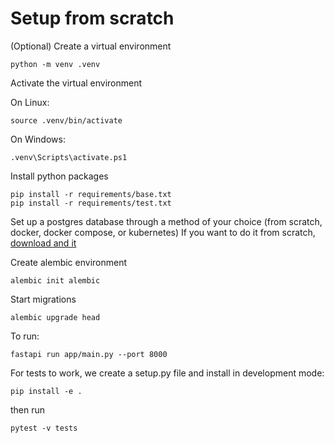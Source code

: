 # Setup from scratch
(Optional) Create a virtual environment
```
python -m venv .venv
```

Activate the virtual environment

On Linux:
```
source .venv/bin/activate
```

On Windows:
```
.venv\Scripts\activate.ps1
```

Install python packages
```
pip install -r requirements/base.txt
pip install -r requirements/test.txt
```

Set up a postgres database through a method of your choice (from scratch, docker, docker compose, or kubernetes)
If you want to do it from scratch, [download and it](https://www.postgresql.org/download/)

Create alembic environment
```
alembic init alembic
```
Start migrations
```
alembic upgrade head
```
To run:
```
fastapi run app/main.py --port 8000
```


For tests to work, we create a setup.py file and install in development mode:
```
pip install -e .
```
then run 
```
pytest -v tests
```